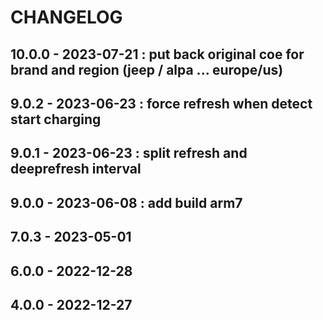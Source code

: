 # CHANGELOG
## 10.0.0 - 2023-07-21 : put back original coe for brand and region (jeep / alpa ... europe/us)
## 9.0.2 - 2023-06-23 : force refresh when detect start charging
## 9.0.1 - 2023-06-23 : split refresh and deeprefresh interval
## 9.0.0 - 2023-06-08 : add build arm7
## 7.0.3 - 2023-05-01
## 6.0.0 - 2022-12-28
## 4.0.0 - 2022-12-27


